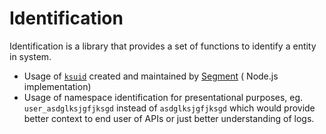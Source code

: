 # Identification

Identification is a library that provides a set of functions to identify a entity in system.

- Usage of [`ksuid`](https://github.com/segmentio/ksuid) created and maintained by [Segment](https://segment.com/) (
  Node.js implementation)
- Usage of namespace identification for presentational purposes, eg. `user_asdglksjgfjksgd` instead of `asdglksjgfjksgd`
  which would provide better context to end user of APIs or just better understanding of logs.